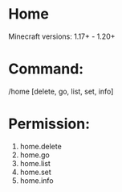 # Home

Minecraft versions: 1.17+ - 1.20+

# Command: 
/home [delete, go, list, set, info] 

# Permission:
1. home.delete
2. home.go
3. home.list
4. home.set
5. home.info
